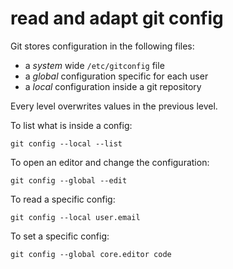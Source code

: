 # read and adapt git config

Git stores configuration in the following files:

- a _system_ wide `/etc/gitconfig` file
- a _global_ configuration specific for each user
- a _local_ configuration inside a git repository

Every level overwrites values in the previous level.

To list what is inside a config:

    git config --local --list

To open an editor and change the configuration:

    git config --global --edit

To read a specific config:

    git config --local user.email

To set a specific config:

    git config --global core.editor code
